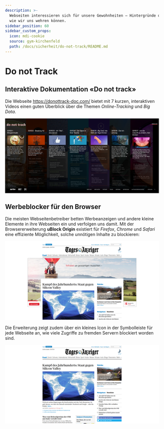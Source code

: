 ```yaml
---
description: >-
  Webseiten interessieren sich für unsere Gewohnheiten – Hintergründe dazu und
  wie wir uns wehren können.
sidebar_position: 60
sidebar_custom_props:
  icon: mdi-cookie
  source: gym-kirchenfeld
  path: /docs/sicherheit/do-not-track/README.md
---
```


# Do not Track



## Interaktive Dokumentation «Do not track»
Die Webseite https://donottrack-doc.com/ bietet mit 7 kurzen, interaktiven Videos einen guten Überblick über die Themen *Online-Tracking* und *Big Data*.

![Do not track](./do-not-track.png)


## Werbeblocker für den Browser

Die meisten Webseitenbetreiber betten Werbeanzeigen und andere kleine Elemente in ihre Webseiten ein und verfolgen uns damit. Mit der Browsererweiterung **uBlock Origin** existiert für *Firefox*, *Chrome* und *Safari* eine effiziente Möglichkeit, solche unnötigen Inhalte zu blockieren:

![Tagesanzeiger mit Werbung](./tagi-mit-werbung.png)

Die Erweiterung zeigt zudem über ein kleines Icon in der Symbolleiste für jede Webseite an, wie viele Zugriffe zu fremden Servern blockiert worden sind.

![Tagesanzeiger ohne Werbung](./tagi-ohne-werbung.png)
